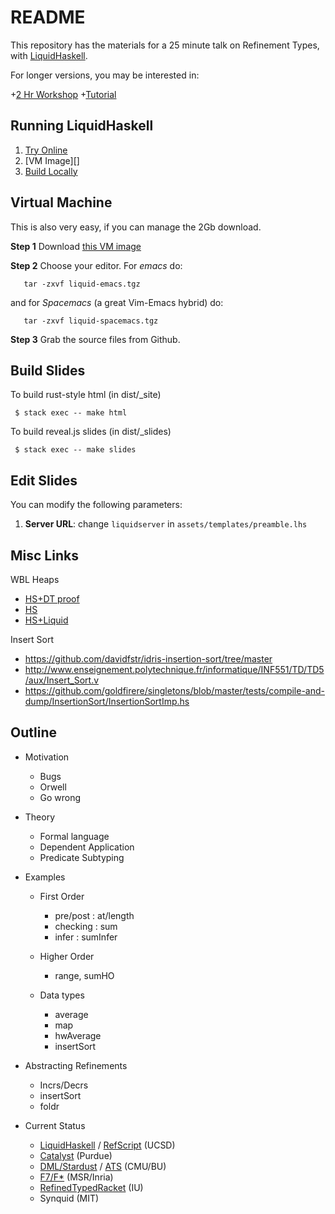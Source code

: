 README
======

This repository has the materials for a 25 minute talk on Refinement Types,
with [LiquidHaskell](https://github.com/ucsd-progsys/liquidhaskell).

For longer versions, you may be interested in:

+[2 Hr Workshop](http://ucsd-progsys.github.io/lh-workshop/)
+[Tutorial](http://ucsd-progsys.github.io/liquidhaskell-tutorial/)


Running LiquidHaskell
---------------------

1. [Try Online][online]
2. [VM Image][]
3. [Build Locally][local]

[online]: (http://ucsd-progsys.github.io/intro-refinement-types)
[local]:(https://github.com/ucsd-progsys/liquidhaskell-tutorial/blob/master/src/01-intro.lhs#L170-L197)
[vm]: http://goto.ucsd.edu/~gridaphobe/LiquidHaskell.ova

Virtual Machine
---------------

This is also very easy, if you can manage the 2Gb download.

**Step 1** Download [this VM image][vm]

**Step 2** Choose your editor. For *emacs* do:

       tar -zxvf liquid-emacs.tgz

and for *Spacemacs* (a great Vim-Emacs hybrid) do:

       tar -zxvf liquid-spacemacs.tgz

**Step 3** Grab the source files from Github.

Build Slides
------------

To build rust-style html (in dist/_site)

     $ stack exec -- make html

To build reveal.js slides (in dist/_slides)

     $ stack exec -- make slides

Edit Slides
-----------

You can modify the following parameters:

1. **Server URL**: change `liquidserver` in `assets/templates/preamble.lhs`


Misc Links
----------

WBL Heaps

+ [HS+DT proof](https://github.com/jstolarek/dep-typed-wbl-heaps-hs/blob/master/src/TwoPassMerge/CombinedProofs.hs#L68)
+ [HS](https://github.com/jstolarek/dep-typed-wbl-heaps-hs/blob/master/src/TwoPassMerge/NoProofs.hs#L96)
+ [HS+Liquid](https://github.com/ucsd-progsys/liquidhaskell/blob/master/tests/pos/WBL.hs#L129)

Insert Sort

+ https://github.com/davidfstr/idris-insertion-sort/tree/master
+ http://www.enseignement.polytechnique.fr/informatique/INF551/TD/TD5/aux/Insert_Sort.v
+ https://github.com/goldfirere/singletons/blob/master/tests/compile-and-dump/InsertionSort/InsertionSortImp.hs


Outline
-------

+ Motivation
  - Bugs
  - Orwell
  - Go wrong

+ Theory
  - Formal language
  - Dependent Application
  - Predicate Subtyping

+ Examples
  * First Order
    - pre/post : at/length
    - checking : sum
    - infer    : sumInfer

  * Higher Order
    - range, sumHO

  * Data types
    - average  
    - map
    - hwAverage
    - insertSort

+ Abstracting Refinements
  - Incrs/Decrs
  - insertSort
  - foldr

+ Current Status
  - [LiquidHaskell](lh) / [RefScript][rsc] (UCSD)
  - [Catalyst][catalyst] (Purdue)
  - [DML/Stardust][stardust] / [ATS][ats] (CMU/BU)
  - [F7/F*][fstar] (MSR/Inria)
  - [RefinedTypedRacket][rtr] (IU)
  - Synquid (MIT)

[lh]: http://www.refinement-types.org
[rsc]: http://www.refinement-types.org
[stardust]: http://www.mpi-sws.org/~joshua/type-refinements.info/
[ats]: https://github.com/ats-lang/ats-lang.github.io
[fstar]: http://fstar-lang.org
[catalyst]: http://gowthamk.github.io/docs/icfp77-kaki.pdf
[rtr]: http://arxiv.org/abs/1511.07033
